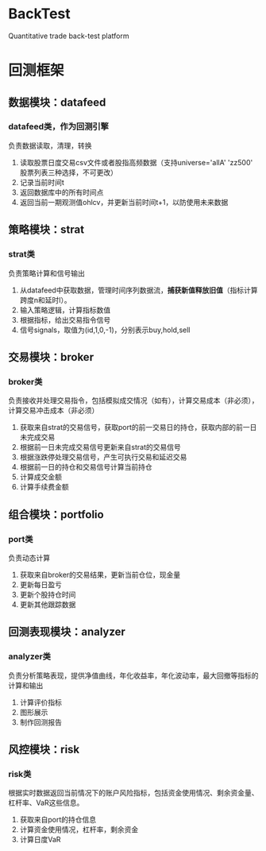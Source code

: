 # BackTest
Quantitative trade back-test platform

# 回测框架

## 数据模块：datafeed
### datafeed类，作为回测引擎
负责数据读取，清理，转换

1. 读取股票日度交易csv文件或者股指高频数据（支持universe='allA' 'zz500' 股票列表三种选择，不可更改）
2. 记录当前时间t
3. 返回数据库中的所有时间点
4. 返回当前一期观测值ohlcv，并更新当前时间t+1，以防使用未来数据

## 策略模块：strat
### strat类
负责策略计算和信号输出

1. 从datafeed中获取数据，管理时间序列数据流，**捕获新值释放旧值**（指标计算跨度n和延时l）。
2. 输入策略逻辑，计算指标数值
3. 根据指标，给出交易指令信号
4. 信号signals，取值为(id,1,0,-1)，分别表示buy,hold,sell

## 交易模块：broker
### broker类
负责接收并处理交易指令，包括模拟成交情况（如有），计算交易成本（非必须），计算交易冲击成本（非必须）

1. 获取来自strat的交易信号，获取port的前一交易日的持仓，获取内部的前一日未完成交易
2. 根据前一日未完成交易信号更新来自strat的交易信号
3. 根据涨跌停处理交易信号，产生可执行交易和延迟交易
4. 根据前一日的持仓和交易信号计算当前持仓
5. 计算成交金额
6. 计算手续费金额

## 组合模块：portfolio
### port类
负责动态计算

1. 获取来自broker的交易结果，更新当前仓位，现金量
2. 更新每日盈亏
3. 更新个股持仓时间
4. 更新其他跟踪数据

## 回测表现模块：analyzer
### analyzer类
负责分析策略表现，提供净值曲线，年化收益率，年化波动率，最大回撤等指标的计算和输出

1. 计算评价指标
2. 图形展示
3. 制作回测报告

## 风控模块：risk
### risk类
根据实时数据返回当前情况下的账户风险指标，包括资金使用情况、剩余资金量、杠杆率、VaR这些信息。

1. 获取来自port的持仓信息
2. 计算资金使用情况，杠杆率，剩余资金
3. 计算日度VaR




